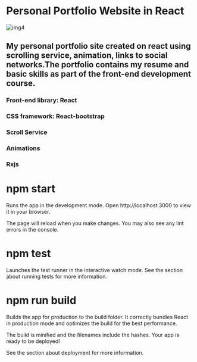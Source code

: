 # Personal Portfolio Website in React

![img4](https://user-images.githubusercontent.com/107538948/193025289-a3100617-80bd-4e93-9cfb-c760dc36ea72.png)


## My personal portfolio site created on react using scrolling service, animation, links to social networks.The portfolio contains my resume and basic skills as part of the front-end development course.

### Front-end library: React
### CSS framework: React-bootstrap
### Scroll Service
### Animations
### Rxjs







# npm start
Runs the app in the development mode.
Open http://localhost:3000 to view it in your browser.

The page will reload when you make changes.
You may also see any lint errors in the console.

# npm test
Launches the test runner in the interactive watch mode.
See the section about running tests for more information.

# npm run build
Builds the app for production to the build folder.
It correctly bundles React in production mode and optimizes the build for the best performance.

The build is minified and the filenames include the hashes.
Your app is ready to be deployed!

See the section about deployment for more information.
